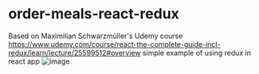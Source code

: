 # order-meals-react-redux
Based on Maximilian Schwarzmüller's Udemy course https://www.udemy.com/course/react-the-complete-guide-incl-redux/learn/lecture/25599512#overview 
simple example of using redux in react app 
![image](https://user-images.githubusercontent.com/24354730/143775141-9b65585a-392a-4858-87c6-2f18e0ca19e4.png)

